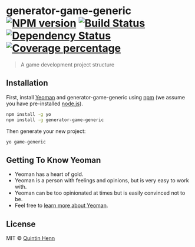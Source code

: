 # generator-game-generic [![NPM version][npm-image]][npm-url] [![Build Status][travis-image]][travis-url] [![Dependency Status][daviddm-image]][daviddm-url] [![Coverage percentage][coveralls-image]][coveralls-url]
> A game development project structure

## Installation

First, install [Yeoman](http://yeoman.io) and generator-game-generic using [npm](https://www.npmjs.com/) (we assume you have pre-installed [node.js](https://nodejs.org/)).

```bash
npm install -g yo
npm install -g generator-game-generic
```

Then generate your new project:

```bash
yo game-generic
```

## Getting To Know Yeoman

* Yeoman has a heart of gold.
* Yeoman is a person with feelings and opinions, but is very easy to work with.
* Yeoman can be too opinionated at times but is easily convinced not to be.
* Feel free to [learn more about Yeoman](http://yeoman.io/).

## License

MIT © [Quintin Henn](http://skerwe.web.za)

[npm-image]: https://badge.fury.io/js/generator-game-generic.svg
[npm-url]: https://npmjs.org/package/generator-game-generic
[travis-image]: https://travis-ci.org/Skerwe/generator-game-generic.svg?branch=master
[travis-url]: https://travis-ci.org/Skerwe/generator-game-generic
[daviddm-image]: https://david-dm.org/Skerwe/generator-game-generic.svg?theme=shields.io
[daviddm-url]: https://david-dm.org/Skerwe/generator-game-generic
[coveralls-image]: https://coveralls.io/repos/Skerwe/generator-game-generic/badge.svg
[coveralls-url]: https://coveralls.io/r/Skerwe/generator-game-generic

